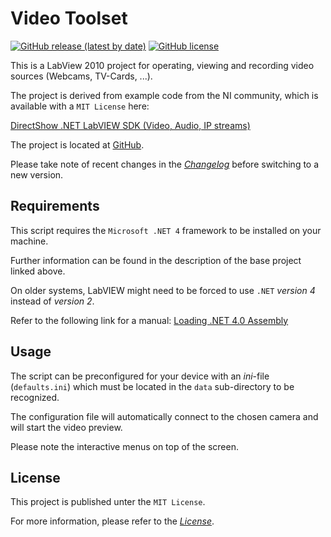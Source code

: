 # Video Toolset
[![GitHub release (latest by date)](https://img.shields.io/github/v/release/sfadschm/Video-Toolset)](https://github.com/sfadschm/Video-Toolset/releases)
[![GitHub license](https://img.shields.io/github/license/sfadschm/Video-Toolset)](https://github.com/sfadschm/Video-Toolset/blob/develop/LICENSE)

This is a LabView 2010 project for operating, viewing and recording video sources (Webcams, TV-Cards, ...).

The project is derived from example code from the NI community, which is available with a `MIT License` here:

[DirectShow .NET LabVIEW SDK (Video, Audio, IP streams)](https://forums.ni.com/t5/Example-Code/DirectShow-NET-LabVIEW-SDK-Video-Audio-IP-streams/ta-p/3493927)

The project is located at [GitHub](https://github.com/sfadschm/Video-Toolset).

Please take note of recent changes in the [*Changelog*](https://github.com/sfadschm/Video-Toolset/blob/develop/CHANGELOG.md) before switching to a new version.

## Requirements

This script requires the `Microsoft .NET 4` framework to be installed on your machine.

Further information can be found in the description of the base project linked above.

On older systems, LabVIEW might need to be forced to use `.NET` *version 4* instead of *version 2*.

Refer to the following link for a manual:
[Loading .NET 4.0 Assembly](https://forums.ni.com/t5/LabVIEW/Loading-NET-4-0-assembly/m-p/2162406#M696847)

## Usage

The script can be preconfigured for your device with an *ini*-file (`defaults.ini`) which must be located in the `data` sub-directory to be recognized.

The configuration file will automatically connect to the chosen camera and will start the video preview.

Please note the interactive menus on top of the screen.

## License
This project is published unter the `MIT License`.

For more information, please refer to the [*License*](https://github.com/sfadschm/Video-Toolset/blob/develop/LICENSE).
